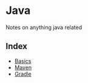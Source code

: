 # Java

Notes on anything java related

## Index

* [Basics](basics.md)
* [Maven](maven.md)
* [Gradle](gradle.md)
